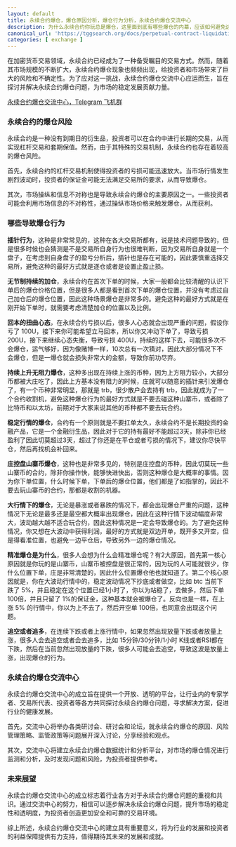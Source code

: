 ```yaml
---
layout: default
title: 永续合约爆仓，爆仓原因分析，爆仓行为分析，永续合约爆仓交流中心
description: 为什么永续合约你玩总是爆仓，这里面到底有哪些爆仓的内幕，应该如何避免这种爆仓，有没有永续合约爆仓的交流中心，共同探讨永续合约玩法心得。
canonical_url: 'https://tggsearch.org/docs/perpetual-contract-liquidation.html'
categories: [ exchange ]
---
```

在加密货币交易领域，永续合约已经成为了一种备受瞩目的交易方式。然而，随着其市场规模的不断扩大，永续合约爆仓现象也频频出现，给投资者和市场带来了巨大的风险和不确定性。为了应对这一挑战，永续合约爆仓交流中心应运而生，旨在探讨并解决永续合约爆仓问题，为市场的稳定发展贡献力量。

[永续合约爆仓交流中心，Telegram 飞机群](./302.html?target=https://t.me/perpcl)

### 永续合约的爆仓风险
永续合约是一种没有到期日的衍生品，投资者可以在合约中进行长期的交易，从而实现杠杆交易和套期保值。然而，由于其特殊的交易机制，永续合约也存在着较高的爆仓风险。

首先，永续合约的杠杆交易机制使得投资者的亏损可能迅速放大。当市场行情发生剧烈波动时，投资者的保证金可能无法满足交易所的要求，从而导致爆仓。

其次，市场操纵和信息不对称也是导致永续合约爆仓的主要原因之一。一些投资者可能会利用市场信息的不对称性，通过操纵市场价格来触发爆仓，从而获利。

### 哪些导致爆仓行为
**插针行为**，这种是非常常见的，这种在各大交易所都有，说是技术问题导致的，但是很多时候也会猜测是不是交易所自身行为也很难判断，因为交易所自身就是一个盘子，在考虑到自身盘子的盈亏分析后，插针也是存在可能的，因此要慎重选择交易所，避免这种的最好方式就是逐仓或者是设置止盈止损。

**无节制持续的加仓**，永续合约在首次下单的时候，大家一般都会比较清醒的认识下单后的爆仓价格位置，但是很多人都是看到首次下单的爆仓位置，并没有考虑过自己加仓后的爆仓位置，因此这种场景爆仓是非常多的。避免这种的最好方式就是在刚开始下单时，就需要考虑清楚加仓的位置以及比例。

**回本的扭曲心态**，在永续合约亏损以后，很多人心态就会出现严重的问题，假设你亏了 100U，接下来你可能希望立马回本，所以你又冲动下单了，导致亏损 200U，接下来继续心态失衡，导致亏损 400U，持续的这样下去，可能很多次不会爆仓，运气够好，因为像赌博一样，10次总有一次猜对，因此大部分情况下不会爆仓，但是一爆仓就会损失非常大的金额，导致你前功尽弃。

**持续上升无阻力爆仓**，这种多出现在持续上涨的币种，因为上方阻力较小，大部分币都被大庄吃了，因此上方基本没有阻力的时候，庄就可以随意的插针来引发爆仓了，有一个币种非常明显，那就是 trb，很少散户会去持有 trb，因此就成为了一个合约收割机，避免这种爆仓行为的最好方式就是不要去碰这种山寨币，或者除了比特币和以太坊，前期对于大家来说其他的币种都不要去玩合约。

**稳定行情的爆仓**，合约有一个原则就是不要扛单太久，永续合约不是长期投资的金融产品，它是一个金融衍生品，因此对于它的持有最好不能超过3天，除非你已经盈利了因此切莫超过3天，超过了你还是在平仓或者亏损的情况下，建议你尽快平仓，然后再找机会补回来。

**庄控盘山寨币爆仓**，这种也是非常多见的，特别是庄控盘的币种，因此切莫玩一些山寨币的合约，除非你操作快，能够快进快出，否则这种爆仓是大概率的事情。因为你下单位置，什么时候下单，下单后的爆仓位置，他们都是了如指掌的，因此不要去玩山寨币的合约，那都是收割的机器。

**大行情下的爆仓**，无论是暴涨或者暴跌的情况下，都会出现爆仓严重的问题，这种情况下无论是最多还是最空都大概率出现爆仓，因此在这种行情下波动幅度非常大，波动越大越不适合玩合约，因此这种情况是一定会导致爆仓的。为了避免这种情况，你又想在大波动中获得利润，最好的方式就是双边开单，既开多又开空，但是得看准位置，也避免一边平仓后，导致另外一边的爆仓情况。

**精准爆仓是为什么**，很多人会想为什么会精准爆仓呢？有2大原因，首先第一核心原因就是你玩的是山寨币，山寨币被控盘是很正常的，因为玩的人可能就很少，你什么位置下单，庄是非常清楚的，因此什么位置爆仓他也就知道了。第二个核心原因就是，你在大波动行情中的，稳定波动情况下抄底或者做空，比如 btc 当前下跌了 5%，并且稳定在这个位置已经1小时了，你以为站稳了，去做多，然后下单 100倍，并且只留了 1%的保证金，这种基本就会被爆仓了。反向也是一样，在上涨 5% 的行情中，你以为上不去了，然后开空单 100倍，也同意会出现这个问题。

**追空或者追多**，在连续下跌或者上涨行情中，如果忽然出现放量下跌或者放量上涨，很多人会去追空或者会去追多，比如 15分钟/30分钟/1小时 K线或者RSI都在下跌，然后在当前忽然出现放量的下跌，很多人可能会去追空，导致这波是放量上涨，出现爆仓的行为。

### 永续合约爆仓交流中心
永续合约爆仓交流中心的成立旨在提供一个开放、透明的平台，让行业内的专家学者、交易所代表、投资者等各方共同探讨永续合约爆仓问题，寻求解决方案，促进行业的健康发展。

首先，交流中心将举办各类研讨会、研讨会和论坛，就永续合约爆仓的原因、风险管理策略、监管政策等问题展开深入讨论，分享经验和观点。

其次，交流中心将建立永续合约爆仓数据统计和分析平台，对市场的爆仓情况进行监测和分析，及时发现问题和风险，为投资者提供参考。

### 未来展望
永续合约爆仓交流中心的成立标志着行业各方对于永续合约爆仓问题的重视和共识。通过交流中心的努力，相信可以逐步解决永续合约爆仓问题，提升市场的稳定性和透明度，为投资者创造更加安全和可靠的交易环境。

综上所述，永续合约爆仓交流中心的建立具有重要意义，将为行业的发展和投资者的利益保障提供有力支持，值得期待其未来的发展和成就。